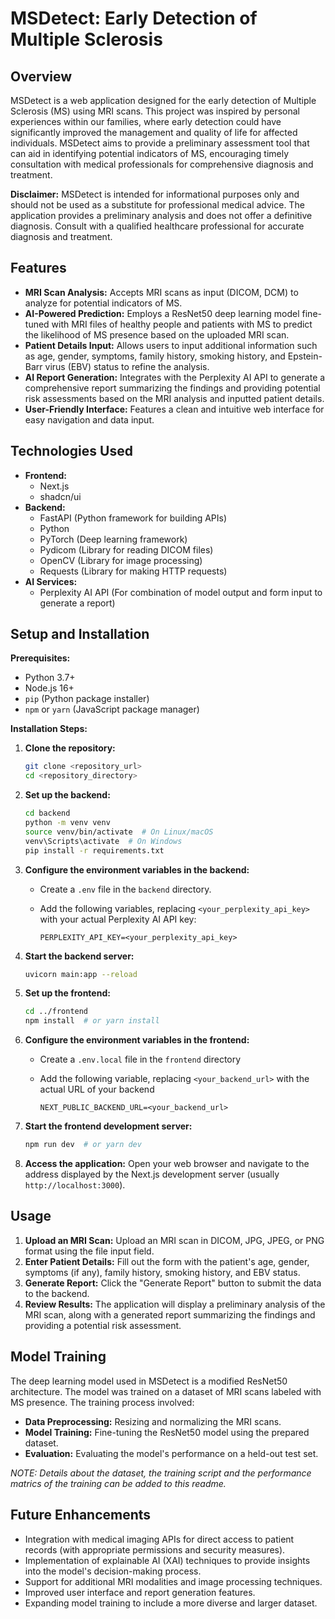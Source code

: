 # MSDetect: Early Detection of Multiple Sclerosis

## Overview

MSDetect is a web application designed for the early detection of Multiple Sclerosis (MS) using MRI scans. This project was inspired by personal experiences within our families, where early detection could have significantly improved the management and quality of life for affected individuals. MSDetect aims to provide a preliminary assessment tool that can aid in identifying potential indicators of MS, encouraging timely consultation with medical professionals for comprehensive diagnosis and treatment.

**Disclaimer:** MSDetect is intended for informational purposes only and should not be used as a substitute for professional medical advice. The application provides a preliminary analysis and does not offer a definitive diagnosis. Consult with a qualified healthcare professional for accurate diagnosis and treatment.

## Features

- **MRI Scan Analysis:** Accepts MRI scans as input (DICOM, DCM) to analyze for potential indicators of MS.
- **AI-Powered Prediction:** Employs a ResNet50 deep learning model fine-tuned with MRI files of healthy people and patients with MS to predict the likelihood of MS presence based on the uploaded MRI scan.
- **Patient Details Input:** Allows users to input additional information such as age, gender, symptoms, family history, smoking history, and Epstein-Barr virus (EBV) status to refine the analysis.
- **AI Report Generation:** Integrates with the Perplexity AI API to generate a comprehensive report summarizing the findings and providing potential risk assessments based on the MRI analysis and inputted patient details.
- **User-Friendly Interface:** Features a clean and intuitive web interface for easy navigation and data input.

## Technologies Used

- **Frontend:**
  - Next.js
  - shadcn/ui
- **Backend:**
  - FastAPI (Python framework for building APIs)
  - Python
  - PyTorch (Deep learning framework)
  - Pydicom (Library for reading DICOM files)
  - OpenCV (Library for image processing)
  - Requests (Library for making HTTP requests)
- **AI Services:**
  - Perplexity AI API (For combination of model output and form input to generate a report)

## Setup and Installation

**Prerequisites:**

- Python 3.7+
- Node.js 16+
- `pip` (Python package installer)
- `npm` or `yarn` (JavaScript package manager)

**Installation Steps:**

1.  **Clone the repository:**

    ```bash
    git clone <repository_url>
    cd <repository_directory>
    ```

2.  **Set up the backend:**

    ```bash
    cd backend
    python -m venv venv
    source venv/bin/activate  # On Linux/macOS
    venv\Scripts\activate  # On Windows
    pip install -r requirements.txt
    ```

3.  **Configure the environment variables in the backend:**

    - Create a `.env` file in the `backend` directory.
    - Add the following variables, replacing `<your_perplexity_api_key>` with your actual Perplexity AI API key:

      ```
      PERPLEXITY_API_KEY=<your_perplexity_api_key>
      ```

4.  **Start the backend server:**

    ```bash
    uvicorn main:app --reload
    ```

5.  **Set up the frontend:**

    ```bash
    cd ../frontend
    npm install  # or yarn install
    ```

6.  **Configure the environment variables in the frontend:**

    - Create a `.env.local` file in the `frontend` directory

    - Add the following variable, replacing `<your_backend_url>` with the actual URL of your backend

      ```
      NEXT_PUBLIC_BACKEND_URL=<your_backend_url>
      ```

7.  **Start the frontend development server:**

    ```bash
    npm run dev  # or yarn dev
    ```

8.  **Access the application:** Open your web browser and navigate to the address displayed by the Next.js development server (usually `http://localhost:3000`).

## Usage

1.  **Upload an MRI Scan:** Upload an MRI scan in DICOM, JPG, JPEG, or PNG format using the file input field.
2.  **Enter Patient Details:** Fill out the form with the patient's age, gender, symptoms (if any), family history, smoking history, and EBV status.
3.  **Generate Report:** Click the "Generate Report" button to submit the data to the backend.
4.  **Review Results:** The application will display a preliminary analysis of the MRI scan, along with a generated report summarizing the findings and providing a potential risk assessment.

## Model Training

The deep learning model used in MSDetect is a modified ResNet50 architecture. The model was trained on a dataset of MRI scans labeled with MS presence. The training process involved:

- **Data Preprocessing:** Resizing and normalizing the MRI scans.
- **Model Training:** Fine-tuning the ResNet50 model using the prepared dataset.
- **Evaluation:** Evaluating the model's performance on a held-out test set.

_NOTE: Details about the dataset, the training script and the performance matrics of the training can be added to this readme._

## Future Enhancements

- Integration with medical imaging APIs for direct access to patient records (with appropriate permissions and security measures).
- Implementation of explainable AI (XAI) techniques to provide insights into the model's decision-making process.
- Support for additional MRI modalities and image processing techniques.
- Improved user interface and report generation features.
- Expanding model training to include a more diverse and larger dataset.
